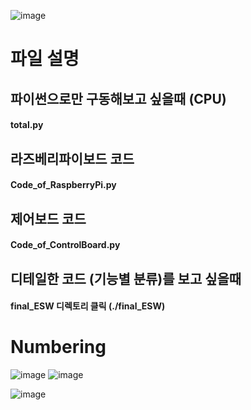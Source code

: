 ![image](https://user-images.githubusercontent.com/68888169/201863480-db6604af-6ddf-4999-b754-d790ed7b115f.png)

# 파일 설명

## 파이썬으로만 구동해보고 싶을때 (CPU)
#### total.py

## 라즈베리파이보드 코드
#### Code_of_RaspberryPi.py

## 제어보드 코드
#### Code_of_ControlBoard.py

## 디테일한 코드 (기능별 분류)를 보고 싶을때
#### final_ESW 디렉토리 클릭 (./final_ESW)


# Numbering
![image](https://user-images.githubusercontent.com/68888169/201866626-dbf5227a-729c-4310-8d66-c3c9cda3a6ac.png)
![image](https://user-images.githubusercontent.com/68888169/201867211-3a3071a9-c091-4e44-9cee-e1e4bde015d9.png)


![image](https://user-images.githubusercontent.com/68888169/201863414-0c5a10d3-9d01-4ec9-96c5-096d8a3ae227.png)



